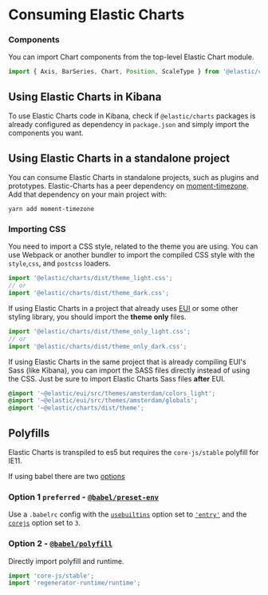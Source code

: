 # Consuming Elastic Charts

### Components

You can import Chart components from the top-level Elastic Chart module.

```js
import { Axis, BarSeries, Chart, Position, ScaleType } from '@elastic/charts';
```

## Using Elastic Charts in Kibana

To use Elastic Charts code in Kibana, check if `@elastic/charts` packages is already configured as dependency in `package.json` and simply import the components you want.

## Using Elastic Charts in a standalone project

You can consume Elastic Charts in standalone projects, such as plugins and prototypes. Elastic-Charts has a peer dependency on [moment-timezone](https://momentjs.com/timezone/). Add that dependency on your main project with:

```
yarn add moment-timezone
```

### Importing CSS

You need to import a CSS style, related to the theme you are using. You can use Webpack or another bundler to import the compiled CSS style with the `style`,`css`, and `postcss` loaders.

```js
import '@elastic/charts/dist/theme_light.css';
// or
import '@elastic/charts/dist/theme_dark.css';
```

If using Elastic Charts in a project that already uses [EUI](https://github.com/elastic/eui) or some other styling library, you should import the **theme only** files.

```js
import '@elastic/charts/dist/theme_only_light.css';
// or
import '@elastic/charts/dist/theme_only_dark.css';
```

If using Elastic Charts in the same project that is already compiling EUI's Sass (like Kibana), you can import the SASS files directly instead of using the CSS. Just be sure to import Elastic Charts Sass files **after** EUI.

```scss
@import '~@elastic/eui/src/themes/amsterdam/colors_light';
@import '~@elastic/eui/src/themes/amsterdam/globals';
@import '~@elastic/charts/dist/theme';
```

## Polyfills

Elastic Charts is transpiled to es5 but requires the `core-js/stable` polyfill for IE11.

If using babel there are two [options](https://github.com/zloirock/core-js/blob/master/docs/2019-03-19-core-js-3-babel-and-a-look-into-the-future.md#babel)

### Option 1 `preferred` - [`@babel/preset-env`](https://github.com/zloirock/core-js/blob/master/docs/2019-03-19-core-js-3-babel-and-a-look-into-the-future.md#babelpreset-env)

Use a `.babelrc` config with the [`usebuiltins`](https://babeljs.io/docs/en/babel-preset-env#usebuiltins) option set to [`'entry'`](https://babeljs.io/docs/en/babel-preset-env#usebuiltins-entry) and the [`corejs`](https://babeljs.io/docs/en/babel-preset-env#corejs) option set to `3`.

### Option 2 - [`@babel/polyfill`](https://github.com/zloirock/core-js/blob/master/docs/2019-03-19-core-js-3-babel-and-a-look-into-the-future.md#babelpolyfill)

Directly import polyfill and runtime.

```js
import 'core-js/stable';
import 'regenerator-runtime/runtime';
```
